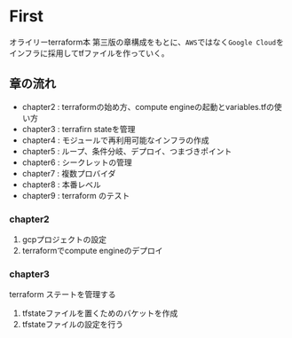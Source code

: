 # First

オライリーterraform本 第三版の章構成をもとに、`AWS`ではなく`Google Cloud`をインフラに採用してtfファイルを作っていく。

## 章の流れ
- chapter2 : terraformの始め方、compute engineの起動とvariables.tfの使い方
- chapter3 : terrafirn stateを管理
- chapter4 : モジュールで再利用可能なインフラの作成
- chapter5 : ループ、条件分岐、デプロイ、つまづきポイント
- chapter6 : シークレットの管理
- chapter7 : 複数プロバイダ
- chapter8 : 本番レベル
- chapter9 : terraform のテスト


### chapter2

1. gcpプロジェクトの設定
2. terraformでcompute engineのデプロイ

### chapter3

terraform ステートを管理する

1. tfstateファイルを置くためのバケットを作成
2. tfstateファイルの設定を行う
